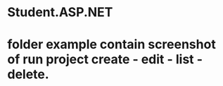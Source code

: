 # Student.ASP.NET
# folder example contain screenshot of run project create - edit - list - delete.


